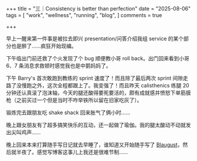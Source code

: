 +++
title = "三｜Consistency is better than perfection"
date = "2025-08-06"
tags = [
    "work",
    "wellness",
    "running",
    "blog",
]
comments = true

+++

早上一醒来第一件事是被拉去即兴 presentation/问答介绍我组 service 的某个部分也是醉了……疯狂开始现编。

下午临出门前还救了个火发现了个 bug 顺便教小哥 roll back。出门回来看到小哥 6、7 条消息求救顿时感觉我也是中鹅妈妈了。

下午 Barry's 首次敢跑到教练的 sprint 速度了！而且除了最后两次 sprint 间隙走路了没慢跑之外，这次全程都跟上了。我变强了！而且昨天 calisthenics 练腿 20 分钟还认真滚了泡沫轴，今天的腿还酸得要死要活的，颇有成就感并愤怒下单筋膜枪（之前买过一个但是当时不咋举铁所以留在旧家吃灰了）。

锻炼完去跟朋友吃 shake shack 回来胀气了俩小时…… 

晚上跟女朋友有了超多搞笑快乐的互动，还一起做了瑜伽。我的腿太酸动不动就发出尖叫鸡声…… 

晚上回来本来打算随手写日记就去早睡了，谁知道又开始随手写了 [Blaugust](https://blog.douchi.space/blaugust/?utm_source=blog)，然后就半夜了。感觉写博客这事儿上我还是很难节制……
